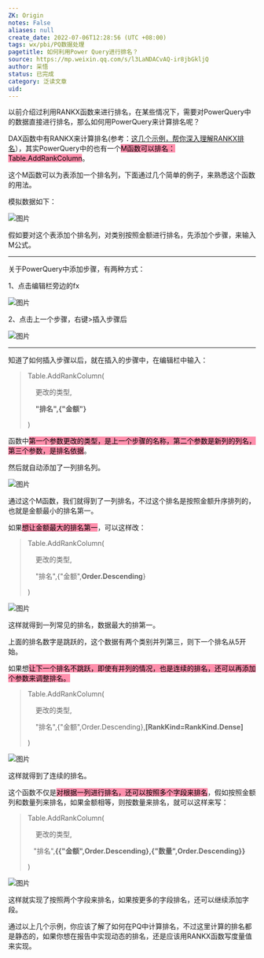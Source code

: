 ```yaml
---
ZK: Origin
notes: False
aliases: null
create_date: 2022-07-06T12:28:56 (UTC +08:00)
tags: wx/pbi/PQ数据处理
pagetitle: 如何利用Power Query进行排名？
source: https://mp.weixin.qq.com/s/l3LaNDACvAQ-ir8jbGkljQ
author: 采悟
status: 已完成
category: 泛读文章
uid: 
---
```


以前介绍过利用RANKX函数来进行排名，在某些情况下，需要对PowerQuery中的数据直接进行排名，那么如何用PowerQuery来计算排名呢？  

DAX函数中有RANKX来计算排名(参考：[这几个示例，帮你深入理解RANKX排名](http://mp.weixin.qq.com/s?__biz=MzA4MzQwMjY4MA==&mid=2484068781&idx=1&sn=4f7d7abed75b6db6cae3b23a45e7dfbe&chksm=8e0c4b7ab97bc26c2303edcd22dad9261981486689833504f129603f5b20a7b8f8d3669517e6&scene=21#wechat_redirect)），其实PowerQuery中的也有一个<mark style="background: #FF5582A6;">M函数可以排名：Table.AddRankColumn</mark>。

这个M函数可以为表添加一个排名列，下面通过几个简单的例子，来熟悉这个函数的用法。

模拟数据如下：

![图片](https://mmbiz.qpic.cn/mmbiz_png/aHEbZtANQJNRcuyH6B6mAtg58nXdsAFDFiawkgic9qeAib0QC94WOZvg8neOU6fmZ56uPJ0Pn1edFCVF4HtYqqJRQ/640?wx_fmt=png&wxfrom=5&wx_lazy=1&wx_co=1)

假如要对这个表添加个排名列，对类别按照金额进行排名，先添加个步骤，来输入M公式。

___

关于PowerQuery中添加步骤，有两种方式：

1、点击编辑栏旁边的fx  

![图片](https://mmbiz.qpic.cn/mmbiz_png/aHEbZtANQJNRcuyH6B6mAtg58nXdsAFDS8YZuZ14gL3o9KfrHbLXEBT4Jq56QAIqtrzxBDxQEqxFz3Td3tUMNA/640?wx_fmt=png&wxfrom=5&wx_lazy=1&wx_co=1)

2、点击上一个步骤，右键>插入步骤后  

![图片](https://mmbiz.qpic.cn/mmbiz_png/aHEbZtANQJNRcuyH6B6mAtg58nXdsAFDD1DLv2QytH6yZB3h2xFc6FRkjUCh5ic6niaDCg5sv6aGETk3T21xwibaQ/640?wx_fmt=png&wxfrom=5&wx_lazy=1&wx_co=1)

___

知道了如何插入步骤以后，就在插入的步骤中，在编辑栏中输入：  

> Table.AddRankColumn(
> 
>     更改的类型,
> 
>     **"排名",{"金额"}**
> 
> )

函数中<mark style="background: #FF5582A6;">第一个参数更改的类型，是上一个步骤的名称，第二个参数是新列的列名，第三个参数，是排名依据</mark>。

然后就自动添加了一列排名列。  

![图片](https://mmbiz.qpic.cn/mmbiz_png/aHEbZtANQJNRcuyH6B6mAtg58nXdsAFDjocwTZw57MuR2j5vWSMq3V8rETJYSvoSwTPqic4WJibIkpw9WXw3sg2Q/640?wx_fmt=png&wxfrom=5&wx_lazy=1&wx_co=1)

通过这个M函数，我们就得到了一列排名，不过这个排名是按照金额升序排列的，也就是金额最小的排名第一。

如果<mark style="background: #FF5582A6;">想让金额最大的排名第一</mark>，可以这样改：

> Table.AddRankColumn(
> 
>     更改的类型,
> 
>     "排名",{"金额",**Order.Descending**}
> 
> )

![图片](https://mmbiz.qpic.cn/mmbiz_png/aHEbZtANQJNRcuyH6B6mAtg58nXdsAFDTzpMTbgzg0HM1cuET0V9UknvmCNZdYcYwQSlqxWibS0ib16ELgQialj2Q/640?wx_fmt=png&wxfrom=5&wx_lazy=1&wx_co=1)

这样就得到一列常见的排名，数据最大的排第一。

上面的排名数字是跳跃的，这个数据有两个类别并列第三，则下一个排名从5开始。  

如果想<mark style="background: #FF5582A6;">让下一个排名不跳跃，即使有并列的情况，也是连续的排名，还可以再添加个参数来调整排名。  </mark>

> Table.AddRankColumn(
> 
>     更改的类型,
> 
>     "排名",{"金额",Order.Descending},**\[RankKind=RankKind.Dense\]**
> 
> )

![图片](https://mmbiz.qpic.cn/mmbiz_png/aHEbZtANQJNRcuyH6B6mAtg58nXdsAFDm5jiaCvh7l16GID9StBV3icU2Y8gJJy68MJFo0yP0SmQMSY0HKic56sng/640?wx_fmt=png&wxfrom=5&wx_lazy=1&wx_co=1)

这样就得到了连续的排名。

这个函数不仅是<mark style="background: #FF5582A6;">对根据一列进行排名，还可以按照多个字段来排名</mark>，假如按照金额列和数量列来排名，如果金额相等，则按数量来排名，就可以这样来写：  

> Table.AddRankColumn(
> 
>     更改的类型,
> 
>    "排名",**{{"金额",Order.Descending},{"数量",Order.Descending}}**
> 
> )

![图片](https://mmbiz.qpic.cn/mmbiz_png/aHEbZtANQJNRcuyH6B6mAtg58nXdsAFDgUjwa4RORxgd5II7kQV78IOrMk4urOxibYiajQvSVxSz4MIpM45YnjZg/640?wx_fmt=png&wxfrom=5&wx_lazy=1&wx_co=1)

这样就实现了按照两个字段来排名，如果按更多的字段排名，还可以继续添加字段。

通过以上几个示例，你应该了解了如何在PQ中计算排名，不过这里计算的排名都是静态的，如果你想在报告中实现动态的排名，还是应该用RANKX函数写度量值来实现。
